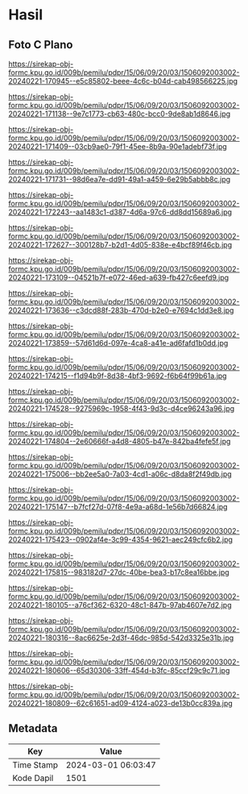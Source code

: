 # Hasil

## Foto C Plano

https://sirekap-obj-formc.kpu.go.id/009b/pemilu/pdpr/15/06/09/20/03/1506092003002-20240221-170945--e5c85802-beee-4c6c-b04d-cab498566225.jpg

https://sirekap-obj-formc.kpu.go.id/009b/pemilu/pdpr/15/06/09/20/03/1506092003002-20240221-171138--9e7c1773-cb63-480c-bcc0-9de8ab1d8646.jpg

https://sirekap-obj-formc.kpu.go.id/009b/pemilu/pdpr/15/06/09/20/03/1506092003002-20240221-171409--03cb9ae0-79f1-45ee-8b9a-90e1adebf73f.jpg

https://sirekap-obj-formc.kpu.go.id/009b/pemilu/pdpr/15/06/09/20/03/1506092003002-20240221-171731--98d6ea7e-dd91-49a1-a459-6e29b5abbb8c.jpg

https://sirekap-obj-formc.kpu.go.id/009b/pemilu/pdpr/15/06/09/20/03/1506092003002-20240221-172243--aa1483c1-d387-4d6a-97c6-dd8dd15689a6.jpg

https://sirekap-obj-formc.kpu.go.id/009b/pemilu/pdpr/15/06/09/20/03/1506092003002-20240221-172627--300128b7-b2d1-4d05-838e-e4bcf89f46cb.jpg

https://sirekap-obj-formc.kpu.go.id/009b/pemilu/pdpr/15/06/09/20/03/1506092003002-20240221-173109--04521b7f-e072-46ed-a639-fb427c6eefd9.jpg

https://sirekap-obj-formc.kpu.go.id/009b/pemilu/pdpr/15/06/09/20/03/1506092003002-20240221-173636--c3dcd88f-283b-470d-b2e0-e7694c1dd3e8.jpg

https://sirekap-obj-formc.kpu.go.id/009b/pemilu/pdpr/15/06/09/20/03/1506092003002-20240221-173859--57d61d6d-097e-4ca8-a41e-ad6fafd1b0dd.jpg

https://sirekap-obj-formc.kpu.go.id/009b/pemilu/pdpr/15/06/09/20/03/1506092003002-20240221-174215--f1d94b9f-8d38-4bf3-9692-f6b64f99b61a.jpg

https://sirekap-obj-formc.kpu.go.id/009b/pemilu/pdpr/15/06/09/20/03/1506092003002-20240221-174528--9275969c-1958-4f43-9d3c-d4ce96243a96.jpg

https://sirekap-obj-formc.kpu.go.id/009b/pemilu/pdpr/15/06/09/20/03/1506092003002-20240221-174804--2e60666f-a4d8-4805-b47e-842ba4fefe5f.jpg

https://sirekap-obj-formc.kpu.go.id/009b/pemilu/pdpr/15/06/09/20/03/1506092003002-20240221-175006--bb2ee5a0-7a03-4cd1-a06c-d8da8f2f49db.jpg

https://sirekap-obj-formc.kpu.go.id/009b/pemilu/pdpr/15/06/09/20/03/1506092003002-20240221-175147--b7fcf27d-07f8-4e9a-a68d-1e56b7d66824.jpg

https://sirekap-obj-formc.kpu.go.id/009b/pemilu/pdpr/15/06/09/20/03/1506092003002-20240221-175423--0902af4e-3c99-4354-9621-aec249cfc6b2.jpg

https://sirekap-obj-formc.kpu.go.id/009b/pemilu/pdpr/15/06/09/20/03/1506092003002-20240221-175815--983182d7-27dc-40be-bea3-b17c8ea16bbe.jpg

https://sirekap-obj-formc.kpu.go.id/009b/pemilu/pdpr/15/06/09/20/03/1506092003002-20240221-180105--a76cf362-6320-48c1-847b-97ab4607e7d2.jpg

https://sirekap-obj-formc.kpu.go.id/009b/pemilu/pdpr/15/06/09/20/03/1506092003002-20240221-180316--8ac6625e-2d3f-46dc-985d-542d3325e31b.jpg

https://sirekap-obj-formc.kpu.go.id/009b/pemilu/pdpr/15/06/09/20/03/1506092003002-20240221-180606--65d30306-33ff-454d-b3fc-85ccf29c9c71.jpg

https://sirekap-obj-formc.kpu.go.id/009b/pemilu/pdpr/15/06/09/20/03/1506092003002-20240221-180809--62c61651-ad09-4124-a023-de13b0cc839a.jpg


## Metadata

| Key        | Value               |
| ---------- | ------------------- |
| Time Stamp | 2024-03-01 06:03:47 |
| Kode Dapil | 1501                |



